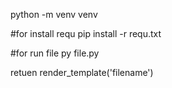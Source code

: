 
python -m venv venv

#for install requ
pip install -r requ.txt


#for run file
py  file.py

retuen render_template('filename')
